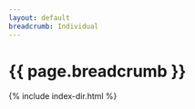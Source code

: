 ```yaml
---
layout: default
breadcrumb: Individual
---
```

# {{ page.breadcrumb }}

{% include index-dir.html %}

